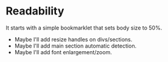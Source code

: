 Readability
===========
It starts with a simple bookmarklet that sets body size to 50%.

 - Maybe I'll add resize handles on  divs/sections.
 - Maybe I'll add main section automatic detection.
 - Maybe I'll add font enlargement/zoom.
